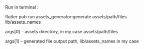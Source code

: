 
Run in terminal :

flutter pub run assets_generator:generate assets/path/files lib/assets_names


args[0] - assets directory, in my case assets/path/files



args[1] - generated file output path, lib/assets_names in my case
